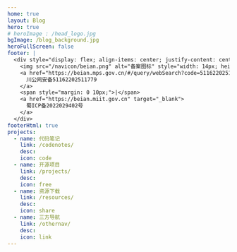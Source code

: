 ```yaml
---
home: true
layout: Blog
hero: true
# heroImage : /head_logo.jpg
bgImage: /blog_background.jpg
heroFullScreen: false
footer: |
  <div style="display: flex; align-items: center; justify-content: center; gap: 5px; font-size: 14px; line-height: 1.5;">
    <img src="/navicon/beian.png" alt="备案图标" style="width: 14px; height: 14px;">
    <a href="https://beian.mps.gov.cn/#/query/webSearch?code=51162202511779" rel="noreferrer" target="_blank">
      川公网安备51162202511779
    </a>
    <span style="margin: 0 10px;">|</span>
    <a href="https://beian.miit.gov.cn" target="_blank">
      蜀ICP备2022029402号
    </a>
  </div>
footerHtml: true
projects:
  - name: 代码笔记
    link: /codenotes/
    desc: 
    icon: code
  - name: 开源项目
    link: /projects/
    desc: 
    icon: free
  - name: 资源下载
    link: /resources/
    desc: 
    icon: share
  - name: 三方导航
    link: /othernav/
    desc: 
    icon: link
---
```




